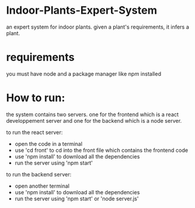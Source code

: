 # Indoor-Plants-Expert-System

an expert system for indoor plants. given a plant's requirements, it infers a plant.

# requirements 

you must have node and a package manager like npm installed 

# How to run:

the system contains two servers. one for the frontend which is a react developpement server and one for the backend which is a node server.

to run the react server: 
- open the code in a terminal
- use 'cd front' to cd into the front file which contains the frontend code
- use 'npm install' to download all the dependencies
- run the server using 'npm start'

to run the backend server: 
- open another terminal
- use 'npm install' to download all the dependencies
- run the server using 'npm start' or 'node server.js'
